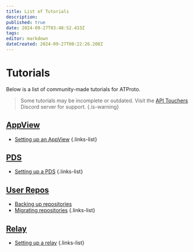 ```yaml
---
title: List of Tutorials
description: 
published: true
date: 2024-09-27T03:48:52.433Z
tags: 
editor: markdown
dateCreated: 2024-09-27T00:22:26.208Z
---
```


# Tutorials
Below is a list of community-made tutorials for ATProto.
> Some tutorials may be incomplete or outdated. Visit the [API Touchers](https://discord.gg/KfPAUQTTSb) Discord server for support.
{.is-warning}

## [AppView](/AT_Protocol/Core_Components/AppView)
- [Setting up an AppView](/AT_Protocol/Core_Components/AppView/Tutorials/Setting_up_an_AppView)
{.links-list}

## [PDS](/AT_Protocol/Core_Components/Personal_Data_Server)
- [Setting up a PDS](/AT_Protocol/Core_Components/Personal_Data_Server/Tutorials/Setting_up_a_PDS)
{.links-list}

## [User Repos](https://atproto.wiki/en/AT_Protocol/Core_Components/Personal_Data_Server/Personal_Data_Repositories)
- [Backing up repositories](/AT_Protocol/Core_Components/Personal_Data_Server/Personal_Data_Repositories/Tutorials/Backing_up_repositories)
- [Migrating repositories](/AT_Protocol/Core_Components/Personal_Data_Server/Personal_Data_Repositories/Tutorials/Migrating_repositories)
{.links-list}

## [Relay](/AT_Protocol/Core_Components/Relay)
- [Setting up a relay](/AT_Protocol/Core_Components/Relay/Tutorials/Setting_up_a_relay)
{.links-list}